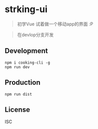 # strking-ui
> 初学Vue 试着做一个移动app的界面 :P

> 在devlop分支开发

## Development

```shell
npm i cooking-cli -g
npm run dev
```

## Production
```
npm run dist
```

## License
ISC
